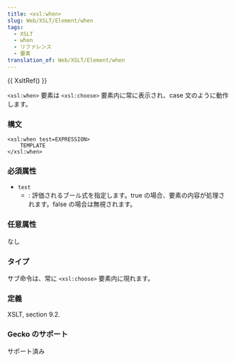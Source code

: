 ```yaml
---
title: <xsl:when>
slug: Web/XSLT/Element/when
tags:
  - XSLT
  - when
  - リファレンス
  - 要素
translation_of: Web/XSLT/Element/when
---
```

{{ XsltRef() }}

`<xsl:when>` 要素は `<xsl:choose>` 要素内に常に表示され、case 文のように動作します。

### 構文

```
<xsl:when test=EXPRESSION>
	TEMPLATE
</xsl:when>
```

### 必須属性

- `test`
  - : 評価されるブール式を指定します。true の場合、要素の内容が処理されます。false の場合は無視されます。

### 任意属性

なし

### タイプ

サブ命令は、常に `<xsl:choose>` 要素内に現れます。

### 定義

XSLT, section 9.2.

### Gecko のサポート

サポート済み
